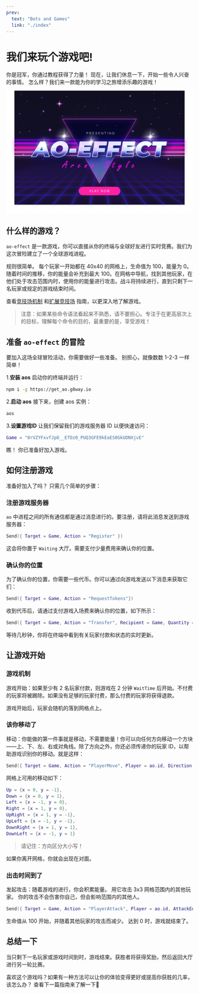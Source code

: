 ```yaml
---
prev:
  text: "Bots and Games"
  link: "./index"
---
```


# 我们来玩个游戏吧!

你是冠军，你通过教程获得了力量！ 现在，让我们休息一下，开始一些令人兴奋的事情。 怎么样？我们来一款能为你的学习之旅增添乐趣的游戏！

![AO-效应游戏横幅](./ao-effect-game-banner.png)

## 什么样的游戏？

`ao-effect` 是一款游戏，你可以直接从你的终端与全球好友进行实时竞赛。我们为这次冒险建立了一个全球游戏进程。

规则很简单。 每个玩家一开始都在 40x40 的网格上，生命值为 100，能量为 0。随着时间的推移，你的能量会补充到最大 100。在网格中导航，找到其他玩家，在他们处于攻击范围内时，使用你的能量进行攻击。战斗将持续进行，直到只剩下一名玩家或规定的游戏结束时间。

查看[竞技场机制](arena-mechanics.md) 和[扩展竞技场](build-game.md) 指南，以更深入地了解游戏。

> 注意：如果某些命令语法看起来不熟悉，请不要担心。专注于在更高层次上的目标，理解每个命令的目的，最重要的是，享受游戏！

## 准备 `ao-effect` 的冒险

要加入这场全球冒险活动，你需要做好一些准备。 别担心，就像数数 1-2-3 一样简单！

1.**安装 aos**
启动你的终端并运行：

```bash
npm i -g https://get_ao.g8way.io
```

2.**启动 aos**
接下来，创建 aos 实例：

```bash
aos
```

3.**设置游戏ID**
让我们保留我们的游戏服务器 ID 以便快速访问：

```lua
Game = "0rVZYFxvfJpO__EfOz0_PUQ3GFE9kEaES0GkUDNXjvE"
```

瞧！ 你已准备好加入游戏。

## 如何注册游戏

准备好加入了吗？ 只需几个简单的步骤：

### 注册游戏服务器

`ao` 中进程之间的所有通信都是通过消息进行的。要注册，请将此消息发送到游戏服务器：

```lua
Send({ Target = Game, Action = "Register" })
```

这会将你置于 `Waiting` 大厅。需要支付少量费用来确认你的位置。

### 确认你的位置

为了确认你的位置，你需要一些代币。你可以通过向游戏发送以下消息来获取它们：

```lua
Send({ Target = Game, Action = "RequestTokens"})
```

收到代币后，请通过支付游戏入场费来确认你的位置，如下所示：

```lua
Send({ Target = Game, Action = "Transfer", Recipient = Game, Quantity = "1000"})
```

等待几秒钟，你将在终端中看到有关玩家付款和状态的实时更新。

## 让游戏开始

### 游戏机制

游戏开始：如果至少有 2 名玩家付款，则游戏在 2 分钟 `WaitTime` 后开始。不付费的玩家将被踢除。如果没有足够的玩家付费，那么付费的玩家将获得退款。

游戏开始后，玩家会随机的落到网格点上。

### 该你移动了

移动：你能做的第一件事就是移动，不需要能量！你可以向任何方向移动一个方块——上、下、左、右或对角线。除了方向之外，你还必须传递你的玩家 ID，以帮助游戏识别你的移动。就是这样：

```lua
Send({ Target = Game, Action = "PlayerMove", Player = ao.id, Direction = "DownRight"})
```

网格上可用的移动如下：

```lua
Up = {x = 0, y = -1},
Down = {x = 0, y = 1},
Left = {x = -1, y = 0},
Right = {x = 1, y = 0},
UpRight = {x = 1, y = -1},
UpLeft = {x = -1, y = -1},
DownRight = {x = 1, y = 1},
DownLeft = {x = -1, y = 1}
```

> 请记住：方向区分大小写！

如果你离开网格，你就会出现在对面。

### 出击时间到了

发起攻击：随着游戏的进行，你会积累能量。 用它攻击 3x3 网格范围内的其他玩家。 你的攻击不会伤害你自己，但会影响范围内的其他人。

```lua
Send({ Target = Game, Action = "PlayerAttack", Player = ao.id, AttackEnergy = "energy_integer"})
```

生命值从 100 开始，并随着其他玩家的攻击而减少。 达到 0 时，游戏就结束了。

## 总结一下

当只剩下一名玩家或游戏时间到时，游戏结束。获胜者将获得奖励，然后返回大厅进行另一轮比赛。

喜欢这个游戏吗？如果有一种方法可以让你的体验变得更好或提高你获胜的几率，该怎么办？ 查看下一篇指南来了解一下🤔
